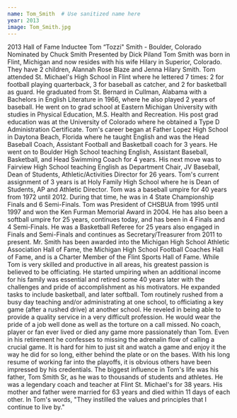 ```yaml
---
name: Tom_Smith  # Use sanitized name here
year: 2013
image: Tom_Smith.jpg
---
```


2013 Hall of Fame Inductee Tom “Tozzi" Smith - Boulder, Colorado
Nominated by Chuck Smith Presented by Dick Piland
Tom Smith was born in Flint, Michigan and now resides with his wife Hilary in Superior, Colorado. They
have 2 children, Alannah Rose Blaze and Jenna Hilary Smith. Tom attended St. Michael's High School in
Flint where he lettered 7 times: 2 for football playing quarterback, 3 for baseball as catcher, and 2 for
basketball as guard. He graduated from St. Bernard in Cullman, Alabama with a Bachelors in English
Literature in 1966, where he also played 2 years of baseball. He went on to grad school at Eastern
Michigan University with studies in Physical Education, M.S. Health and Recreation. His post grad
education was at the University of Colorado where he obtained a Type D Administration Certificate.
Tom's career began at Father Lopez High School in Daytona Beach, Florida where he taught English and
was the Head Baseball Coach, Assistant Football and Basketball coach for 3 years. He went on to Boulder
High School teaching English, Assistant Baseball, Basketball, and Head Swimming Coach for 4 years. His
next move was to Fairview High School teaching English as Department Chair, JV Baseball, Dean of
Students, Athletic/Activities Director for 26 years. Tom's current assignment of 3 years is at Holy Family
High School where he is Dean of Students, AP and Athletic Director.
Tom was a baseball umpire for 40 years from 1972 until 2012. During that time, he was in 4 State
Championship Finals and 6 Semi-Finals. Tom was President of CHSBUA from 1995 until 1997 and won
the Ken Furman Memorial Award in 2004. He has also been a softball umpire for 25 years, continues
today, and has been in 4 Finals and 4 Semi-Finals. He was a Basketball Referee for 25 years also engaged
in Finals and Semi-Finals and continues as Secretary/Treasurer from 2011 to present.
Mr. Smith has been awarded into the Michigan High School Athletic Association Hall of Fame, the
Michigan High School Football Coaches Hall of Fame, and is a Charter Member of the Flint Sports Hall of
Fame.
While Tom is very skilled and productive in all areas, his greatest passion is believed to be officiating. He
started umpiring when an additional income for his family was essential and retired some 40 years later
with the challenges and pride of accomplishment as his motivators. He expanded tasks to include
basketball, and later softball. Tom routinely rushed from a busy day teaching and/or administrating at
one school, to officiating a key game (after a rushed drive) at another school. He reveled in being able to
provide a quality service in a very difficult profession.
He would wear the pride of a job well done as well as the torture on a call missed. No coach, player or
fan ever lived or died any game more passionately than Tom. Even in his retirement he confesses to
missing the adrenalin flow of calling a crucial game. It is hard for him to just sit and watch a game and
enjoy it the way he did for so long, either behind the plate or on the bases. With his long resume of
working far into the playoffs, it is obvious others have been impressed by his credentials.
The biggest influence in Tom's life was his father, Tom Smith Sr, as he was to thousands of students and
athletes. He was a legendary coach and teacher at Flint St. Michael's for 38 years. His mother and father
were married for 63 years and died within 11 days of each other. In Tom's words, "They instilled the
values and principles that I continue to live by."